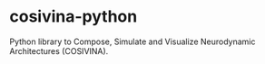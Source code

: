 # cosivina-python
Python library to Compose, Simulate and Visualize Neurodynamic Architectures (COSIVINA).
